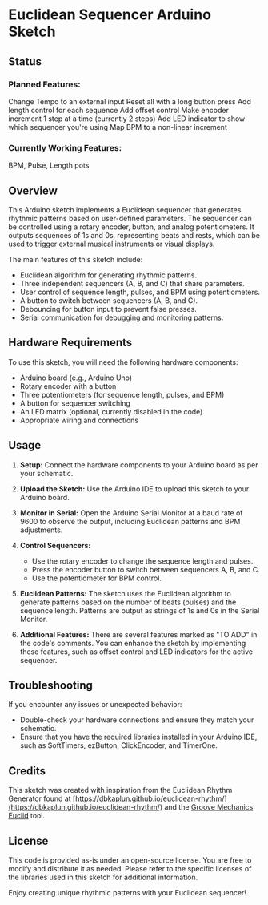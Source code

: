 # Euclidean Sequencer Arduino Sketch

## Status
### Planned Features:

Change Tempo to an external input
Reset all with a long button press
Add length control for each sequence
Add offset control
Make encoder increment 1 step at a time (currently 2 steps)
Add LED indicator to show which sequencer you're using
Map BPM to a non-linear increment

### Currently Working Features:

BPM, Pulse, Length pots

## Overview

This Arduino sketch implements a Euclidean sequencer that generates rhythmic patterns based on user-defined parameters. The sequencer can be controlled using a rotary encoder, button, and analog potentiometers. It outputs sequences of 1s and 0s, representing beats and rests, which can be used to trigger external musical instruments or visual displays.

The main features of this sketch include:
- Euclidean algorithm for generating rhythmic patterns.
- Three independent sequencers (A, B, and C) that share parameters.
- User control of sequence length, pulses, and BPM using potentiometers.
- A button to switch between sequencers (A, B, and C).
- Debouncing for button input to prevent false presses.
- Serial communication for debugging and monitoring patterns.

## Hardware Requirements

To use this sketch, you will need the following hardware components:
- Arduino board (e.g., Arduino Uno)
- Rotary encoder with a button
- Three potentiometers (for sequence length, pulses, and BPM)
- A button for sequencer switching
- An LED matrix (optional, currently disabled in the code)
- Appropriate wiring and connections

## Usage

1. **Setup:** Connect the hardware components to your Arduino board as per your schematic.

2. **Upload the Sketch:** Use the Arduino IDE to upload this sketch to your Arduino board.

3. **Monitor in Serial:** Open the Arduino Serial Monitor at a baud rate of 9600 to observe the output, including Euclidean patterns and BPM adjustments.

4. **Control Sequencers:**
   - Use the rotary encoder to change the sequence length and pulses.
   - Press the encoder button to switch between sequencers A, B, and C.
   - Use the potentiometer for BPM control.

5. **Euclidean Patterns:** The sketch uses the Euclidean algorithm to generate patterns based on the number of beats (pulses) and the sequence length. Patterns are output as strings of 1s and 0s in the Serial Monitor.

6. **Additional Features:** There are several features marked as "TO ADD" in the code's comments. You can enhance the sketch by implementing these features, such as offset control and LED indicators for the active sequencer.

## Troubleshooting

If you encounter any issues or unexpected behavior:
- Double-check your hardware connections and ensure they match your schematic.
- Ensure that you have the required libraries installed in your Arduino IDE, such as SoftTimers, ezButton, ClickEncoder, and TimerOne.

## Credits

This sketch was created with inspiration from the Euclidean Rhythm Generator found at [https://dbkaplun.github.io/euclidean-rhythm/](https://dbkaplun.github.io/euclidean-rhythm/) and the [Groove Mechanics Euclid](http://www.groovemechanics.com/euclid/) tool.

## License

This code is provided as-is under an open-source license. You are free to modify and distribute it as needed. Please refer to the specific licenses of the libraries used in this sketch for additional information.

Enjoy creating unique rhythmic patterns with your Euclidean sequencer!
